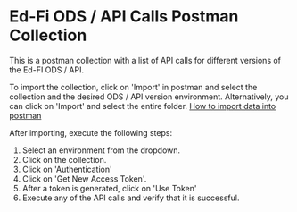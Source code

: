 # Ed-Fi ODS / API Calls Postman Collection

This is a postman collection with a list of API calls for different versions of the Ed-FI ODS / API. 

To import the collection, click on 'Import' in postman and select the collection and the desired ODS / API version environment. Alternatively, you can click on 'Import' and select the entire folder. [How to import data into postman](https://learning.postman.com/docs/getting-started/importing-and-exporting-data/#importing-data-into-postman)

After importing, execute the following steps:
1) Select an environment from the dropdown.
2) Click on the collection. 
3) Click on 'Authentication'
4) Click on 'Get New Access Token'.
5) After a token is generated, click on 'Use Token'
6) Execute any of the API calls and verify that it is successful.
